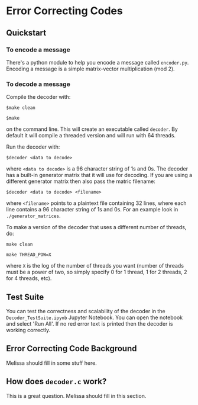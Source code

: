 # Error Correcting Codes

## Quickstart
### To encode a message
There's a python module to help you encode a message called `encoder.py`. Encoding a message is a simple matrix-vector multiplication (mod 2).

### To decode a message
Compile the decoder with:

`$make clean`

`$make`

on the command line. This will create an executable called `decoder`. By default it will compile a threaded version and will run with 64 threads.

Run the decoder with:

`$decoder <data to decode>`

where `<data to decode>` is a 96 character string of 1s and 0s. The decoder has a built-in generator matrix that it will use for decoding. If you are using a different generator matrix then also pass the matric filename:

`$decoder <data to decode> <filename>`

where `<filename>` points to a plaintext file containing 32 lines, where each line contains a 96 character string of 1s and 0s. For an example look in `./generator_matrices`.

To make a version of the decoder that uses a different number of threads, do:

`make clean`

`make THREAD_POW=X`

where `X` is the log of the number of threads you want (number of threads must be a power of two, so simply specify 0 for 1 thread, 1 for 2 threads, 2 for 4 threads, etc).

## Test Suite
You can test the correctness and scalability of the decoder in the `Decoder_TestSuite.ipynb` Jupyter Notebook. You can open the notebook and select 'Run All'. If no red error text is printed then the decoder is working correctly.

## Error Correcting Code Background
Melissa should fill in some stuff here.

## How does `decoder.c` work?
This is a great question. Melissa should fill in this section.
